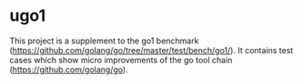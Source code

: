 # ugo1

This project is a supplement to the go1 benchmark (https://github.com/golang/go/tree/master/test/bench/go1/). It contains test cases which show micro improvements of the go tool chain (https://github.com/golang/go).
